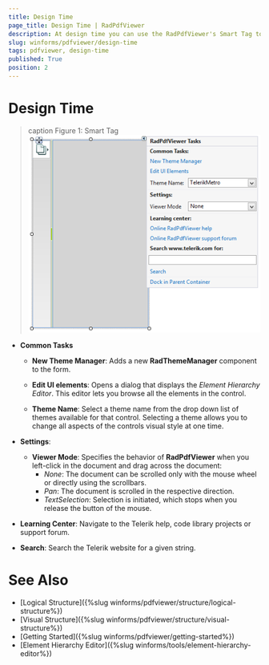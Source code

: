 ```yaml
---
title: Design Time
page_title: Design Time | RadPdfViewer
description: At design time you can use the RadPdfViewer's Smart Tag to change the applied theme or navigate to the online documentation.
slug: winforms/pdfviewer/design-time
tags: pdfviewer, design-time
published: True
position: 2 
---
```


# Design Time

>caption Figure 1: Smart Tag
![pdfviewer-design-time 001](images/pdfviewer-design-time001.png)

* __Common Tasks__

	* __New Theme Manager__: Adds a new __RadThemeManager__ component to the form.

	* __Edit UI elements__: Opens a dialog that displays the *Element Hierarchy Editor*. This editor lets you browse all the elements in the control.

	* __Theme Name__: Select a theme name from the drop down list of themes available for that control. Selecting a theme allows you to change all aspects of the controls visual style at one time.

* __Settings__:

	* __Viewer Mode__: Specifies the behavior of __RadPdfViewer__ when you left-click in the document and drag across the document:
	  *  *None*: The document can be scrolled only with the mouse wheel or directly using the scrollbars.
	  *  *Pan*: The document is scrolled in the respective direction.
	  *  *TextSelection*: Selection is initiated, which stops when you release the button of the mouse.

* __Learning Center__: Navigate to the Telerik help, code library projects or support forum.

* __Search__: Search the Telerik website for a given string.

# See Also

* [Logical Structure]({%slug winforms/pdfviewer/structure/logical-structure%})
* [Visual Structure]({%slug winforms/pdfviewer/structure/visual-structure%})
* [Getting Started]({%slug winforms/pdfviewer/getting-started%})
* [Element Hierarchy Editor]({%slug winforms/tools/element-hierarchy-editor%})

